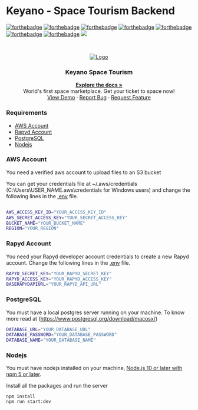 # Keyano - Space Tourism Backend

[![forthebadge](https://forthebadge.com/images/badges/built-with-love.svg)](https://forthebadge.com)
[![forthebadge](https://forthebadge.com/images/badges/open-source.svg)](https://forthebadge.com)
[![forthebadge](https://forthebadge.com/images/badges/made-with-typescript.svg)](https://forthebadge.com)
[![forthebadge](https://forthebadge.com/images/badges/made-with-javascript.svg)](https://forthebadge.com)
[![forthebadge](https://forthebadge.com/images/badges/made-with-markdown.svg)](https://forthebadge.com)
[![forthebadge](https://forthebadge.com/images/badges/check-it-out.svg)](https://forthebadge.com)
[![forthebadge](https://forthebadge.com/images/badges/uses-git.svg)](https://forthebadge.com)
![](https://img.shields.io/badge/Amazon_AWS-232F3E?style=for-the-badge&logo=amazon-aws&logoColor=white)

<!-- PROJECT LOGO -->
<br />
<p align="center">
  <a href="https://github.com/sarthakarora1208/space-tourism-backend">
    <img src="https://user-images.githubusercontent.com/42542489/181535957-35921d70-45d1-4a3f-8388-403b014d6431.gif" alt="Logo">
  </a>

  <h3 align="center">Keyano Space Tourism</h3>

  <p align="center">
    <a href="https://devpost.com/software/keyano-space-tourism"><strong>Explore the docs »</strong></a>
    <br />
	World's first space marketplace. Get your ticket to space now!
    <br />
    <a href="https://youtu.be/eOFrOCmDVV4">View Demo</a>
    ·
    <a href="https://github.com/sarthakarora1208/space-tourism-backend/issues">Report Bug</a>
    ·
    <a href="https://github.com/sarthakarora1208/space-tourism-backend/issues">Request Feature</a>
  </p>
</p>

### Requirements

- [AWS Account](#AWS-Account)
- [Rapyd Account](#Rapyd-Account)
- [PostgreSQL](#PostgreSQL)
- [Nodejs](#Nodejs)

### AWS Account

You need a verified aws account to upload files to an S3 bucket

You can get your credentials file at ~/.aws/credentials (C:\Users\USER_NAME\.aws\credentials for Windows users) and change the following lines in the [.env](./src/config/config.env) file.

```bash

AWS_ACCESS_KEY_ID="YOUR_ACCESS_KEY_ID"
AWS_SECRET_ACCESS_KEY="YOUR_SECRET_ACCESS_KEY"
BUCKET_NAME="YOUR_BUCKET_NAME"
REGION="YOUR_REGION"
```

### Rapyd Account

You need your Rapyd developer account credentials to create a new Rapyd account. Change the following lines in the [.env](./src/config/config.env) file.

```bash
RAPYD_SECRET_KEY="YOUR_RAPYD_SECRET_KEY"
RAPYD_ACCESS_KEY="YOUR_RAPYD_ACCESS_KEY"
BASERAPYDAPIURL="YOUR_RAPYD_API_URL"
```

### PostgreSQL

You must have a local postgres server running on your machine. To know more read at (https://www.postgresql.org/download/macosx/)

```bash
DATABASE_URL="YOUR_DATABASE_URL"
DATABASE_PASSWORD="YOUR_DATABASE_PASSWORD"
DATABASE_NAME="YOUR_DATABASE_NAME"
```

### Nodejs

You must have nodejs installed on your machine, [Node.js 10 or later with npm 5 or later](https://nodejs.org/en/download/).

Install all the packages and run the server

```
npm install
npm run start:dev
```
